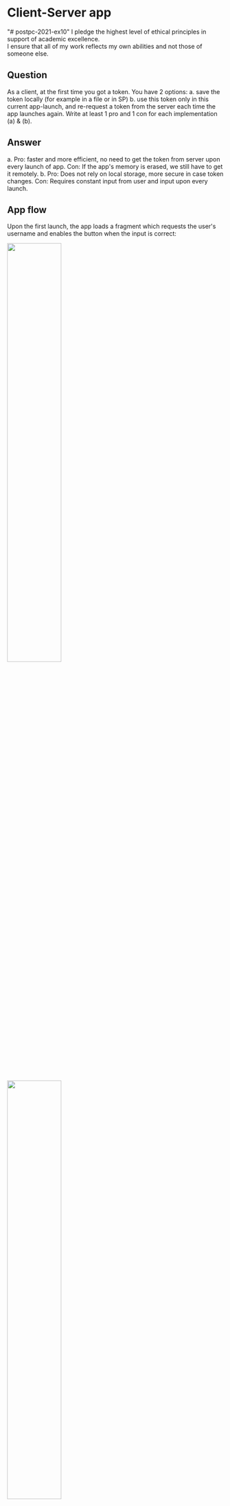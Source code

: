 
# Client-Server app

"# postpc-2021-ex10" 
I pledge the highest level of ethical principles in support of academic excellence.  
I ensure that all of my work reflects my own abilities and not those of someone else.

## Question
As a client, at the first time you got a token. You have 2 options:
a. save the token locally (for example in a file or in SP)
b. use this token only in this current app-launch, and re-request a token from the server each time the app launches again.
Write at least 1 pro and 1 con for each implementation (a) & (b).
## Answer
a. Pro: faster and more efficient, no need to get the token from server upon every launch of app.
   Con: If the app's memory is erased, we still have to get it remotely.
b. Pro: Does not rely on local storage, more secure in case token changes.
   Con: Requires constant input from user and input upon every launch.
   

## App flow
Upon the first launch, the app loads a fragment which requests the user's username and enables the button when the input is correct:

<img src="screenshots/step_1_a.png" width="50%" height="50%"> 
<img src="screenshots/step_1_b.png" width="50%" height="50%">

Upon click, we show a circular progress indicator until we have received the token from the server:
<img src="screenshots/step_1_c.png" width="50%" height="50%">

When we have our token, we navigate forward to a fragment which displays the user's info.
If the app was already launched in the past, we have a saved token in SharedPreferences and we will navigate directly into this fragment upon
launch.

<img src="screenshots/step_2_a.png" width="50%" height="50%">

If user click on the edit button, we navigate to a fragment which enables him to edit his current "pretty_name" and image:

<img src="screenshots/step_3_a.png" width="50%" height="50%"> <img src="screenshots/step_3_b.png" width="50%" height="50%">

Upon successful edit and POST to the server, we navigate back to the previous fragment, now showing the most updated information:

<img src="screenshots/step_3_c.png" width="50%" height="50%">
